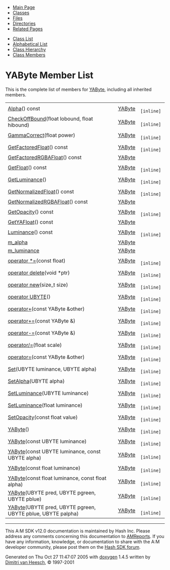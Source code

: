 <div class="tabs">

- [Main Page](index.md)
- <span id="current">[Classes](annotated.md)</span>
- [Files](files.md)
- [Directories](dirs.md)
- [Related Pages](pages.md)

</div>

<div class="tabs">

- [Class List](annotated.md)
- [Alphabetical List](classes.md)
- [Class Hierarchy](hierarchy.md)
- [Class Members](functions.md)

</div>

# YAByte Member List

This is the complete list of members for <a href="classYAByte.md" class="el">YAByte</a>, including all inherited members.

|  |  |  |
|----|----|----|
| <a href="classYAByte.md#0333130ffc9187bb3ed905eb61d99832" class="el">Alpha</a>() const | <a href="classYAByte.md" class="el">YAByte</a> | ` [inline]` |
| <a href="classYAByte.md#774af4359d10952f3403a874a91b01f7" class="el">CheckOffBound</a>(float lobound, float hibound) | <a href="classYAByte.md" class="el">YAByte</a> | ` [inline]` |
| <a href="classYAByte.md#a021873f9867b21b3e6ea9b95e32cba8" class="el">GammaCorrect</a>(float power) | <a href="classYAByte.md" class="el">YAByte</a> | ` [inline]` |
| <a href="classYAByte.md#b8454ebbd52c20bd6eb0319e1043bb23" class="el">GetFactoredFloat</a>() const | <a href="classYAByte.md" class="el">YAByte</a> | ` [inline]` |
| <a href="classYAByte.md#93e0d19b981a2284db1c05d534aeffa2" class="el">GetFactoredRGBAFloat</a>() const | <a href="classYAByte.md" class="el">YAByte</a> |  |
| <a href="classYAByte.md#38f09f32b4c6f6cd09cb6f07c1fb5430" class="el">GetFloat</a>() const | <a href="classYAByte.md" class="el">YAByte</a> | ` [inline]` |
| <a href="classYAByte.md#0e6dd67023a184fb372932e655b56d1c" class="el">GetLuminance</a>() | <a href="classYAByte.md" class="el">YAByte</a> | ` [inline]` |
| <a href="classYAByte.md#300e66e25eaece252a7aa4e96f7d9139" class="el">GetNormalizedFloat</a>() const | <a href="classYAByte.md" class="el">YAByte</a> | ` [inline]` |
| <a href="classYAByte.md#ad10fc78115110de8a428f1216677c1e" class="el">GetNormalizedRGBAFloat</a>() const | <a href="classYAByte.md" class="el">YAByte</a> |  |
| <a href="classYAByte.md#3ff93e400445c24a8d552488a6564874" class="el">GetOpacity</a>() const | <a href="classYAByte.md" class="el">YAByte</a> | ` [inline]` |
| <a href="classYAByte.md#48d242596d846e42555ee8962e7d27ac" class="el">GetYAFloat</a>() const | <a href="classYAByte.md" class="el">YAByte</a> |  |
| <a href="classYAByte.md#c51367eb7743b6262c9bc2469cb3b543" class="el">Luminance</a>() const | <a href="classYAByte.md" class="el">YAByte</a> | ` [inline]` |
| <a href="classYAByte.md#4886e6e79852ef5dfb91866eb6d07501" class="el">m_alpha</a> | <a href="classYAByte.md" class="el">YAByte</a> |  |
| <a href="classYAByte.md#d3347f3949a75477be933f7f46102b97" class="el">m_luminance</a> | <a href="classYAByte.md" class="el">YAByte</a> |  |
| <a href="classYAByte.md#299cf8813cba25caa1a8533ce7709734" class="el">operator *=</a>(const float) | <a href="classYAByte.md" class="el">YAByte</a> | ` [inline]` |
| <a href="classYAByte.md#b2a90b0840ba0f087728d89d27353935" class="el">operator delete</a>(void \*ptr) | <a href="classYAByte.md" class="el">YAByte</a> | ` [inline]` |
| <a href="classYAByte.md#650118fc0cd96c1cd00cb1243c5e3358" class="el">operator new</a>(size_t size) | <a href="classYAByte.md" class="el">YAByte</a> | ` [inline]` |
| <a href="classYAByte.md#cc2552da85a23421b34160edaffe6530" class="el">operator UBYTE</a>() | <a href="classYAByte.md" class="el">YAByte</a> | ` [inline]` |
| <a href="classYAByte.md#8e2b703aa0228075e24719af726b0110" class="el">operator+</a>(const YAByte &other) | <a href="classYAByte.md" class="el">YAByte</a> | ` [inline]` |
| <a href="classYAByte.md#cc6c3da4887567f83c2b429680267bbf" class="el">operator+=</a>(const YAByte &) | <a href="classYAByte.md" class="el">YAByte</a> | ` [inline]` |
| <a href="classYAByte.md#88def5af2692e855dfaa6f20cdbd2281" class="el">operator-=</a>(const YAByte &) | <a href="classYAByte.md" class="el">YAByte</a> | ` [inline]` |
| <a href="classYAByte.md#01d21feb03dac6c94b1881b66b697016" class="el">operator/=</a>(float scale) | <a href="classYAByte.md" class="el">YAByte</a> | ` [inline]` |
| <a href="classYAByte.md#74b758dfee885265bcd15c4480e94292" class="el">operator=</a>(const YAByte &other) | <a href="classYAByte.md" class="el">YAByte</a> | ` [inline]` |
| <a href="classYAByte.md#41307bff2bdb609eb8fd4168be2bbc3e" class="el">Set</a>(UBYTE luminance, UBYTE alpha) | <a href="classYAByte.md" class="el">YAByte</a> | ` [inline]` |
| <a href="classYAByte.md#97494d371de239388e6a503b319bf25e" class="el">SetAlpha</a>(UBYTE alpha) | <a href="classYAByte.md" class="el">YAByte</a> | ` [inline]` |
| <a href="classYAByte.md#0cbe0bd564752e54cc6f5b550b5bb31d" class="el">SetLuminance</a>(UBYTE luminance) | <a href="classYAByte.md" class="el">YAByte</a> | ` [inline]` |
| <a href="classYAByte.md#c734fbaf14c6786b5f67bc89fce22b8b" class="el">SetLuminance</a>(float luminance) | <a href="classYAByte.md" class="el">YAByte</a> | ` [inline]` |
| <a href="classYAByte.md#d540a7f9be1f9038a2b11c24267eb97d" class="el">SetOpacity</a>(const float value) | <a href="classYAByte.md" class="el">YAByte</a> | ` [inline]` |
| <a href="classYAByte.md#86ad6e97e4ab95f60b95b4ee3cc1d0a3" class="el">YAByte</a>() | <a href="classYAByte.md" class="el">YAByte</a> | ` [inline]` |
| <a href="classYAByte.md#b2bbb34fc7a9bc60e26fd576ca57a57b" class="el">YAByte</a>(const UBYTE luminance) | <a href="classYAByte.md" class="el">YAByte</a> | ` [inline]` |
| <a href="classYAByte.md#01bde268c626c346763e844f60866465" class="el">YAByte</a>(const UBYTE luminance, const UBYTE alpha) | <a href="classYAByte.md" class="el">YAByte</a> | ` [inline]` |
| <a href="classYAByte.md#ca185ea5c847af19bc8203fc4a7ec09e" class="el">YAByte</a>(const float luminance) | <a href="classYAByte.md" class="el">YAByte</a> | ` [inline]` |
| <a href="classYAByte.md#8321d3aadfb6a3a7e9f5900c0017f334" class="el">YAByte</a>(const float luminance, const float alpha) | <a href="classYAByte.md" class="el">YAByte</a> | ` [inline]` |
| <a href="classYAByte.md#67072cdf7ac786d7a3538020d597583b" class="el">YAByte</a>(UBYTE pred, UBYTE pgreen, UBYTE pblue) | <a href="classYAByte.md" class="el">YAByte</a> | ` [inline]` |
| <a href="classYAByte.md#fa1e5583f31724abd329679b200751c7" class="el">YAByte</a>(UBYTE pred, UBYTE pgreen, UBYTE pblue, UBYTE palpha) | <a href="classYAByte.md" class="el">YAByte</a> | ` [inline]` |

------------------------------------------------------------------------

<span class="small">This A:M SDK v12.0 documentation is maintained by Hash Inc. Please address any comments concerning this documentation to [AMReports](http://www.hash.com/reports). If you have any information, knowledge, or documentation to share with the A:M developer community, please post them on the [Hash SDK forum](http://www.hash.com/forums/index.php?showforum=11).</span>

Generated on Thu Oct 27 11:47:07 2005 with [<span class="image placeholder" original-image-src="doxygen.png" original-image-title="" height="45" width="100" align="middle" border="0">doxygen</span>](http://www.doxygen.org/index.html) 1.4.5 written by [Dimitri van Heesch](mailto:dimitri@stack.nl), © 1997-2001
